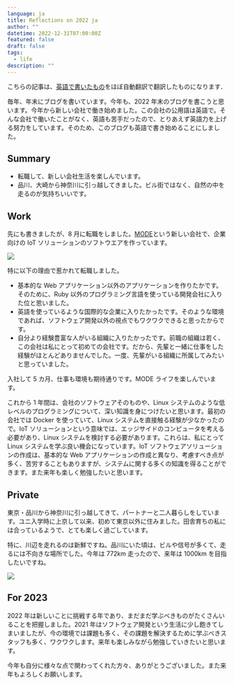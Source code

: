 ```yaml
---
language: ja
title: Reflections on 2022 ja
author: ""
datetime: 2022-12-31T07:00:00Z
featured: false
draft: false
tags:
  - life
description: ""
---
```


こちらの記事は、[英語で書いたもの](/posts/reflections-on-2022/)をほぼ自動翻訳で翻訳したものになります．

毎年、年末にブログを書いています。今年も、2022 年末のブログを書こうと思います。今年から新しい会社で働き始めました。この会社の公用語は英語で。そんな会社で働いたことがなく、英語も苦手だったので、とりあえず英語力を上げる努力をしています。そのため、このブログも英語で書き始めることにしました。

## Summary

- 転職して、新しい会社生活を楽しんでいます。
- 品川、大崎から神奈川に引っ越してきました。ビル街ではなく、自然の中を走るのが気持ちいいです。

## Work

先にも書きましたが、8 月に転職をしました。[MODE](https://www.tinkermode.com/)という新しい会社で、企業向けの IoT ソリューションのソフトウエアを作っています。

![](/assets/images/contents/2022-12-31-computer_girl.png)

特に以下の理由で惹かれて転職しました。

- 基本的な Web アプリケーション以外のアプリケーションを作りたかです。そのために、Ruby 以外のプログラミング言語を使っている開発会社に入りた位と思いました。
- 英語を使っているような国際的な企業に入りたかったです。そのような環境であれば、ソフトウェア開発以外の視点でもワクワクできると思ったからです。
- 自分より経験豊富な人がいる組織に入りたかったです。前職の組織は若く、この会社は私にとって初めての会社です。だから、先輩と一緒に仕事をした経験がほとんどありませんでした。一度、先輩がいる組織に所属してみたいと思っていました。

入社して 5 カ月、仕事も環境も期待通りです。MODE ライフを楽しんでいます。

これから 1 年間は、会社のソフトウェアそのものや、Linux システムのような低レベルのプログラミングについて、深い知識を身につけたいと思います。最初の会社では Docker を使っていて、Linux システムを直接触る経験が少なかったので。IoT ソリューションという意味では、エッジサイドのコンピュータを考える必要があり、Linux システムを検討する必要があります。これらは、私にとって Linux システムを学ぶ良い機会になっています。IoT ソフトウェアソリューションの作成は、基本的な Web アプリケーションの作成と異なり、考慮すべき点が多く、苦労することもありますが、システムに関する多くの知識を得ることができます。また来年も楽しく勉強したいと思います。

## Private

東京・品川から神奈川に引っ越してきて、パートナーと二人暮らしをしています。ユニ入学時に上京して以来、初めて東京以外に住みました。田舎育ちの私には合っているようで、とても楽しく過ごしています。

特に、川辺を走れるのは新鮮ですね。品川にいた頃は、ビルや信号が多くて、走るには不向きな場所でした。今年は 772km 走ったので、来年は 1000km を目指したいですね。

![](/assets/images/contents/2022-12-31-img_0980.PNG)

## For 2023

2022 年は新しいことに挑戦する年であり、まだまだ学ぶべきものがたくさんいることを把握しました。2021 年はソフトウェア開発という生活に少し飽きてしまいましたが、今の環境では課題も多く、その課題を解決するために学ぶべきスタッフも多く、ワクワクします。来年も楽しみながら勉強していきたいと思います。

今年も自分に様々な点で関わってくれた方々、ありがとうございました。また来年もよろしくお願いします。
